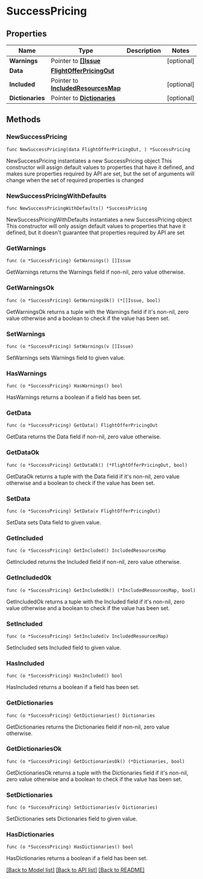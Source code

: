 # SuccessPricing

## Properties

Name | Type | Description | Notes
------------ | ------------- | ------------- | -------------
**Warnings** | Pointer to [**[]Issue**](Issue.md) |  | [optional] 
**Data** | [**FlightOfferPricingOut**](FlightOfferPricingOut.md) |  | 
**Included** | Pointer to [**IncludedResourcesMap**](IncludedResourcesMap.md) |  | [optional] 
**Dictionaries** | Pointer to [**Dictionaries**](Dictionaries.md) |  | [optional] 

## Methods

### NewSuccessPricing

`func NewSuccessPricing(data FlightOfferPricingOut, ) *SuccessPricing`

NewSuccessPricing instantiates a new SuccessPricing object
This constructor will assign default values to properties that have it defined,
and makes sure properties required by API are set, but the set of arguments
will change when the set of required properties is changed

### NewSuccessPricingWithDefaults

`func NewSuccessPricingWithDefaults() *SuccessPricing`

NewSuccessPricingWithDefaults instantiates a new SuccessPricing object
This constructor will only assign default values to properties that have it defined,
but it doesn't guarantee that properties required by API are set

### GetWarnings

`func (o *SuccessPricing) GetWarnings() []Issue`

GetWarnings returns the Warnings field if non-nil, zero value otherwise.

### GetWarningsOk

`func (o *SuccessPricing) GetWarningsOk() (*[]Issue, bool)`

GetWarningsOk returns a tuple with the Warnings field if it's non-nil, zero value otherwise
and a boolean to check if the value has been set.

### SetWarnings

`func (o *SuccessPricing) SetWarnings(v []Issue)`

SetWarnings sets Warnings field to given value.

### HasWarnings

`func (o *SuccessPricing) HasWarnings() bool`

HasWarnings returns a boolean if a field has been set.

### GetData

`func (o *SuccessPricing) GetData() FlightOfferPricingOut`

GetData returns the Data field if non-nil, zero value otherwise.

### GetDataOk

`func (o *SuccessPricing) GetDataOk() (*FlightOfferPricingOut, bool)`

GetDataOk returns a tuple with the Data field if it's non-nil, zero value otherwise
and a boolean to check if the value has been set.

### SetData

`func (o *SuccessPricing) SetData(v FlightOfferPricingOut)`

SetData sets Data field to given value.


### GetIncluded

`func (o *SuccessPricing) GetIncluded() IncludedResourcesMap`

GetIncluded returns the Included field if non-nil, zero value otherwise.

### GetIncludedOk

`func (o *SuccessPricing) GetIncludedOk() (*IncludedResourcesMap, bool)`

GetIncludedOk returns a tuple with the Included field if it's non-nil, zero value otherwise
and a boolean to check if the value has been set.

### SetIncluded

`func (o *SuccessPricing) SetIncluded(v IncludedResourcesMap)`

SetIncluded sets Included field to given value.

### HasIncluded

`func (o *SuccessPricing) HasIncluded() bool`

HasIncluded returns a boolean if a field has been set.

### GetDictionaries

`func (o *SuccessPricing) GetDictionaries() Dictionaries`

GetDictionaries returns the Dictionaries field if non-nil, zero value otherwise.

### GetDictionariesOk

`func (o *SuccessPricing) GetDictionariesOk() (*Dictionaries, bool)`

GetDictionariesOk returns a tuple with the Dictionaries field if it's non-nil, zero value otherwise
and a boolean to check if the value has been set.

### SetDictionaries

`func (o *SuccessPricing) SetDictionaries(v Dictionaries)`

SetDictionaries sets Dictionaries field to given value.

### HasDictionaries

`func (o *SuccessPricing) HasDictionaries() bool`

HasDictionaries returns a boolean if a field has been set.


[[Back to Model list]](../README.md#documentation-for-models) [[Back to API list]](../README.md#documentation-for-api-endpoints) [[Back to README]](../README.md)


